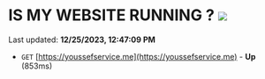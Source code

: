 # IS MY WEBSITE RUNNING ? [![](https://img.shields.io/static/v1?label=Sponsor&message=%E2%9D%A4&logo=GitHub&color=%23fe8e86)](https://github.com/sponsors/<username>)

Last updated: **12/25/2023, 12:47:09 PM**

- `GET` [https://youssefservice.me](https://youssefservice.me) - **Up** (853ms)
